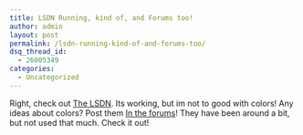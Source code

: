 ```yaml
---
title: LSDN Running, kind of, and Forums too!
author: admin
layout: post
permalink: /lsdn-running-kind-of-and-forums-too/
dsq_thread_id:
  - 26005349
categories:
  - Uncategorized
---
```

Right, check out [The LSDN][1]. Its working, but im not to good with colors! Any ideas about colors? Post them [In the forums][2]! They have been around a bit, but not used that much. Check it out!

 [1]: http://www.lsdn.tk
 [2]: http://www.lotas-smartman.net/phpBB2